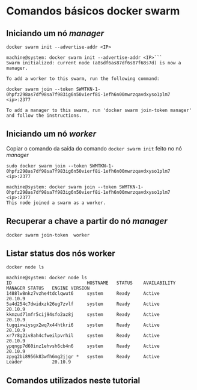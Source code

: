 # Comandos básicos docker swarm

## Iniciando um nó *manager*

```
docker swarm init --advertise-addr <IP>
```

```
machine@system: docker swarm init --advertise-addr <IP>```
Swarm initialized: current node (a8sdf6as87df6s87f68s7d) is now a manager.

To add a worker to this swarm, run the following command:

docker swarm join --token SWMTKN-1-0hpfz298as7df98sa7f983ig6n50vierf8i-1efh6n00mwrzqavdxyso1plm7 <ip>:2377

To add a manager to this swarm, run 'docker swarm join-token manager' and follow the instructions.
```

## Iniciando um nó *worker*

Copiar o comando da saída do comando ```docker swarm init``` feito no nó *manager*

```
sudo docker swarm join --token SWMTKN-1-0hpfz298as7df98sa7f983ig6n50vierf8i-1efh6n00mwrzqavdxyso1plm7 <ip>:2377
```

```
machine@system: docker swarm join --token SWMTKN-1-0hpfz298as7df98sa7f983ig6n50vierf8i-1efh6n00mwrzqavdxyso1plm7 <ip>:2377
This node joined a swarm as a worker.
```



## Recuperar a chave a partir do nó *manager*

```para recuperar a chave:
docker swarm join-token  worker
```

## Listar status dos nós worker

```
docker node ls
```

``` 
machine@system: docker node ls
ID                            HOSTNAME   STATUS    AVAILABILITY   MANAGER STATUS   ENGINE VERSION
1488lw8nkz7vzhe4tdclqwut6     system     Ready     Active                          20.10.9
5a4d254c7dwidxzk26ug7zvlf     system     Ready     Active                          20.10.9
kkmzud7lmfr5cij94sfo2az8j     system     Ready     Active                          20.10.9
tugqixwiysgx2wq7x44htkri6     system     Ready     Active                          20.10.9
xr7r8g2iv8ah4cfweilpvrhil     system     Ready     Active                          20.10.9
ypqngp7d60inz1ehvsh6cb4n6     system     Ready     Active                          20.10.9
zpyg2bi8956k83wfh6mg2jjgr *   system     Ready     Active         Leader           20.10.9
```



## Comandos utilizados neste tutorial

```

```

